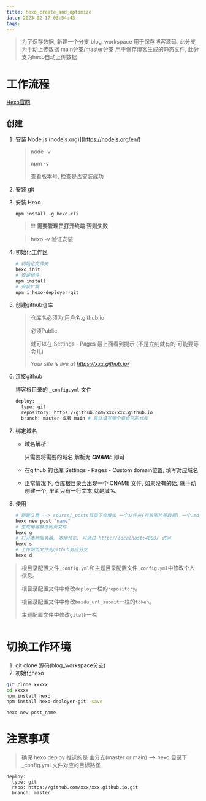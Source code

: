 ```yaml
---
title: hexo_create_and_optimize
date: 2023-02-17 03:54:43
tags:
---
```


> 为了保存数据, 新建一个分支 blog_workspace 用于保存博客源码, 此分支为手动上传数据
> main分支/master分支 用于保存博客生成的静态文件, 此分支为hexo自动上传数据

# 工作流程

[Hexo官网](https://hexo.io/zh-cn/docs/)

## 创建
1. 安装 Node.js (nodejs.org)](https://nodejs.org/en/)

   > node -v
   >
   > npm -v
   >
   > 查看版本号, 检查是否安装成功

2. 安装 git

3. 安装 Hexo 

   ```
   npm install -g hexo-cli
   ```

   > !!! **需要管理员打开终端 否则失败**

   > hexo -v 验证安装

4. 初始化工作区

   ```bash
   # 初始化文件夹
   hexo init
   # 安装组件
   npm install
   # 安装扩展
   npm i hexo-deployer-git
   ```

5. 创建github仓库

   > 仓库名必须为 用户名.github.io
   >
   > 必须Public
   >
   > 就可以在  Settings - Pages  最上面看到提示 (不是立刻就有的 可能要等会儿)
   >
   > *Your site is live at https://xxx.github.io/*

6. 连接github

   博客根目录的 `_config.yml` 文件

   ```bash
   deploy:
     type: git
     repository: https://github.com/xxx/xxx.github.io
     branch: master 或者 main # 具体填写哪个看自己的仓库
   ```

7. 绑定域名

   - 域名解析

     只需要将需要的域名 解析为 ***CNAME*** 即可

   - 在github 的仓库 Settings - Pages -  Custom domain位置,  填写对应域名

   - 正常情况下, 仓库根目录会出现一个 CNAME 文件, 如果没有的话, 就手动创建一个, 里面只有一行文本 就是域名.

8. 使用

   ```bash
   # 新建文章 --> source/_posts目录下会增加 一个文件夹(存放图片等数据) 一个.md文件(文章)
   hexo new post "name"
   # 生成博客静态网页文件
   hexo g
   # 打开本地服务器, 本地预览. 可通过 http://localhost:4000/ 访问
   hexo s
   # 上传网页文件到github对应分支
   hexo d
   ```

   





> 根目录配置文件`_config.yml`和主题目录配置文件`_config.yml`中修改个人信息。
>
> 根目录配置文件中修改`deploy`一栏的`repository`。
>
> 根目录配置文件中修改`baidu_url_submit`一栏的`token`。
>
> 主题配置文件中修改`gitalk`一栏

```txt

```



# 切换工作环境
1. git clone 源码(blog_workspace分支)
2. 初始化hexo
```bash
git clone xxxxx
cd xxxxx
npm install hexo
npm install hexo-deployer-git -save

hexo new post_name
```

# 注意事项
> 确保 hexo deploy 推送的是 主分支(master or main)
--> hexo 目录下 _config.yml 文件对应的目标路径
```
deploy:
  type: git
  repo: https://github.com/xxx/xxx.github.io.git
  branch: master
```